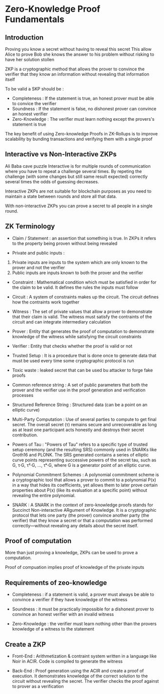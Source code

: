 # Zero-Knowledge Proof Fundamentals

## Introduction

Proving you know a secret without having to reveal this secret
This allow Alice to prove Bob she knows the answer to his problem without risking to have her solution stollen

ZKP is a cryptographic method that allows the prover to convince the verifier that they know an information without revealing that information itself

To be valid a SKP should be :

- Completeness : If the statement is true, an honest prover must be able to convice the verifier
- Soundness : If the statement is false, no dishonest prover can convince an honest verifier
- Zero-Knowledge : The verifier must learn nothing except the provers's statement is true

The key benefit of using Zero-knowledge Proofs in ZK-Rollups is to improve scalability by bunding transactions and verifying them with a single proof

## Interactive vs Non-Interactive ZKPs

Ali Baba cave puzzle
Interactive is for multiple rounds of communication where you have to repeat a challenge several times. By repeting the challenge (with some changes but still same result expected) correctly several times the odds of guessing decreases.

Interactive ZKPs are not suitable for blockchain purposes as you need to maintain a state between rounds and store all that data.

With non-interactive ZKPs you can prove a secret to all people in a single round.

## ZK Terminology

- Claim / Statement : an assertion that something is true. In ZKPs it refers to the property being proven without being revealed

- Private and public inputs : 
1. Private inputs are inputs to the system which are only known to the prover and not the verifier
2. Public inputs are inputs known to both the prover and the verifier

- Constraint : Mathematical condition which must be satisfied in order for the claim to be valid. It defines the rules the inputs must follow

- Circuit : A system of constraints makes up the circuit. The circuit defines how the contraints work together

- Witness : The set of private values that allow a prover to demonstrate that their claim is valid. The witness must satisfy the contraints of the circuit and can integrate intermediary calculation

- Prover : Entity that generates the proof of computation to demonstrate knowledge of the witness while satisfying the circuit constraints

- Verifier : Entity that checks whether the proof is valid or not

- Trusted Setup : It is a procedure that is done once to generate data that must be used every time some cryptographic protocol is run

- Toxic waste : leaked secret that can be used bu attacker to forge fake proofs

- Common reference string : A set of public parameters that both the prover and the verifier use in the proof generation and verification processes

- Structured Reference String : Structured data (can be a point on an elliptic curve)

- Multi-Party Computation : Use of several parties to compute to get final secret. The overall secret (τ) remains secure and unrecoverable as long as at least one participant acts honestly and destroys their secret contribution.

- Powers of Tau : "Powers of Tau" refers to a specific type of trusted setup ceremony (and the resulting SRS) commonly used in SNARKs like Groth16 and PLONK. The SRS generated contains a series of elliptic curve points representing successive powers of the secret tau, such as G, τ·G, τ²·G, ..., τᵏ·G, where G is a generator point of an elliptic curve.

- Polynomial Commitment Schemes : A polynomial commitment scheme is a cryptographic tool that allows a prover to commit to a polynomial P(x) in a way that hides its coefficients, yet allows them to later prove certain properties about P(x) (like its evaluation at a specific point) without revealing the entire polynomial.

- SNARK : A SNARK in the context of zero-knowledge proofs stands for Succinct Non-interactive ARgument of Knowledge. It is a cryptographic protocol that lets one party (the prover) convince another party (the verifier) that they know a secret or that a computation was performed correctly—without revealing any details about the secret itself.

## Proof of computation

More than just proving a knowledge, ZKPs can be used to prove a computation.

Proof of compuation implies proof of knowledge of the private inputs

## Requirements of zeo-knowledge

- Completeness : if a statement is valid, a prover must always be able to convince a verifier if they have knowledge of the witness

- Soundness : it must be practically impossible for a dishonest prover to convince an honest verifier with an invalid witness

- Zero-Knowledge : the verifier must learn nothing other than the provers knowledge of a witness to the statement

## Create a ZKP

- Front-End : Arithmetization & contraint system written in a language like Noir in ACIR. Code is compiled to generate the witness

- Back-End : Proof generation using the ACIR and create a proof of execution. It demonstrates knowledge of the correct solution to the circuit without revealing the secret. The verifier checks the proof against to prover as a verification